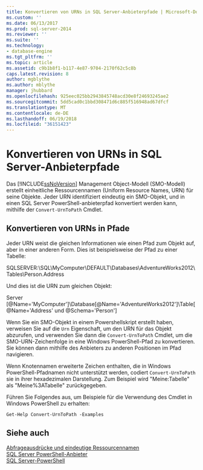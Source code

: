 ```yaml
---
title: Konvertieren von URNs in SQL Server-Anbieterpfade | Microsoft-Dokumentation
ms.custom: ''
ms.date: 06/13/2017
ms.prod: sql-server-2014
ms.reviewer: ''
ms.suite: ''
ms.technology:
- database-engine
ms.tgt_pltfrm: ''
ms.topic: article
ms.assetid: c9b1b8f1-b117-4e87-9704-2170f62c5c8b
caps.latest.revision: 8
author: mgblythe
ms.author: mblythe
manager: jhubbard
ms.openlocfilehash: 925eec025bb2943845748acd30e8f24693245ae2
ms.sourcegitcommit: 5dd5cad0c1bbd308471d6c885f516948ad67dfcf
ms.translationtype: MT
ms.contentlocale: de-DE
ms.lasthandoff: 06/19/2018
ms.locfileid: "36151423"
---
```

# <a name="convert-urns-to-sql-server-provider-paths"></a>Konvertieren von URNs in SQL Server-Anbieterpfade
  Das [!INCLUDE[ssNoVersion](../includes/ssnoversion-md.md)] Management Object-Modell (SMO-Modell) erstellt einheitliche Ressourcennamen (Uniform Resource Names, URN) für seine Objekte. Jeder URN identifiziert eindeutig ein SMO-Objekt, und in einen SQL Server PowerShell-anbieterpfad konvertiert werden kann, mithilfe der `Convert-UrnToPath` Cmdlet.  
  
## <a name="converting-urns-to-paths"></a>Konvertieren von URNs in Pfade  
 Jeder URN weist die gleichen Informationen wie einen Pfad zum Objekt auf, aber in einer anderen Form. Dies ist beispielsweise der Pfad zu einer Tabelle:  
  
 SQLSERVER:\SQL\MyComputer\DEFAULT\Databases\AdventureWorks2012\Tables\Person.Address  
  
 Und dies ist die URN zum gleichen Objekt:  
  
 Server [@Name='MyComputer']\Database[@Name='AdventureWorks2012']\Table[@Name='Address' und @Schema='Person']  
  
 Wenn Sie ein SMO-Objekt in einem Powershellskript erstellt haben, verweisen Sie auf die `Urn` Eigenschaft, um den URN für das Objekt abzurufen, und verwenden Sie dann die `Convert-UrnToPath` Cmdlet, um die SMO-URN-Zeichenfolge in eine Windows PowerShell-Pfad zu konvertieren. Sie können dann mithilfe des Anbieters zu anderen Positionen im Pfad navigieren.  
  
 Wenn Knotennamen erweiterte Zeichen enthalten, die in Windows PowerShell-Pfadnamen nicht unterstützt werden, codiert `Convert-UrnToPath` sie in ihrer hexadezimalen Darstellung. Zum Beispiel wird "Meine:Tabelle" als "Meine%3ATabelle" zurückgegeben.  
  
 Führen Sie Folgendes aus, um Beispiele für die Verwendung des Cmdlet in Windows PowerShell zu erhalten:  
  
```  
Get-Help Convert-UrnToPath -Examples  
```  
  
## <a name="see-also"></a>Siehe auch  
 [Abfrageausdrücke und eindeutige Ressourcennamen](../powershell/query-expressions-and-uniform-resource-names.md)   
 [SQL Server PowerShell-Anbieter](../powershell/sql-server-powershell-provider.md)   
 [SQL Server-PowerShell](../powershell/sql-server-powershell.md)  
  
  